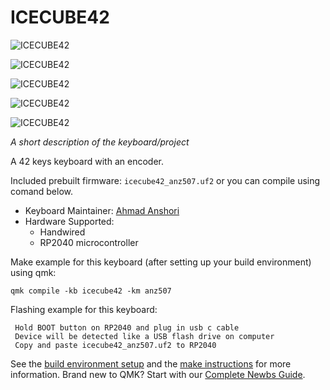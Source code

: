 # ICECUBE42

![ICECUBE42](https://anz507.sirv.com/Images/IMG_3397.jpg)

![ICECUBE42](https://anz507.sirv.com/Images/IMG_3398.jpg)

![ICECUBE42](https://anz507.sirv.com/Images/IMG_3394.jpg)

![ICECUBE42](https://anz507.sirv.com/Images/wiring%20copy.jpg)

![ICECUBE42](https://anz507.sirv.com/Images/Screenshot%202025-09-09%20at%2022.48.18.png)

*A short description of the keyboard/project*

A 42 keys keyboard with an encoder.

Included prebuilt firmware: `icecube42_anz507.uf2` or you can compile using comand below.

* Keyboard Maintainer: [Ahmad Anshori](https://github.com/anz507)
* Hardware Supported:
    - Handwired
    - RP2040 microcontroller

Make example for this keyboard (after setting up your build environment) using qmk:

    qmk compile -kb icecube42 -km anz507

Flashing example for this keyboard:

     Hold BOOT button on RP2040 and plug in usb c cable
     Device will be detected like a USB flash drive on computer
     Copy and paste icecube42_anz507.uf2 to RP2040

See the [build environment setup](https://docs.qmk.fm/#/getting_started_build_tools) and the [make instructions](https://docs.qmk.fm/#/getting_started_make_guide) for more information. Brand new to QMK? Start with our [Complete Newbs Guide](https://docs.qmk.fm/#/newbs).
